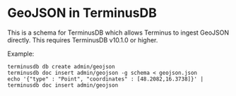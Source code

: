 # GeoJSON in TerminusDB

This is a schema for TerminusDB which allows Terminus to ingest
GeoJSON directly. This requires TerminusDB v10.1.0 or higher.

Example:

```shell
terminusdb db create admin/geojson
terminusdb doc insert admin/geojson -g schema < geojson.json
echo '{"type" : "Point", "coordinates" : [48.2082,16.3738]}' | terminusdb doc insert admin/geojson
```
